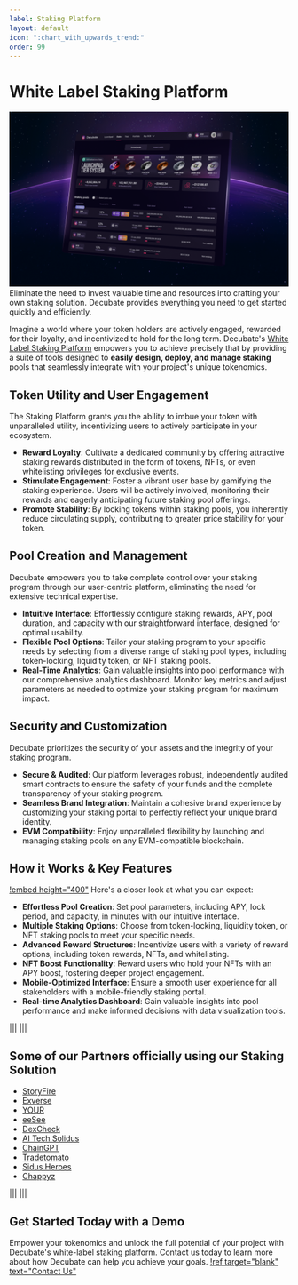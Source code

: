 ```yaml
---
label: Staking Platform
layout: default
icon: ":chart_with_upwards_trend:"
order: 99
---
```


# White Label Staking Platform
![](../static/ATSnew.png)
Eliminate the need to invest valuable time and resources into crafting your own staking solution. Decubate provides everything you need to get started quickly and efficiently.

Imagine a world where your token holders are actively engaged, rewarded for their loyalty, and incentivized to hold for the long term. Decubate's [White Label Staking Platform](https://www.decubate.com/token-staking-platform) empowers you to achieve precisely that by providing a suite of tools designed to **easily design, deploy, and manage staking** pools that seamlessly integrate with your project's unique tokenomics.

## Token Utility and User Engagement
The Staking Platform grants you the ability to imbue your token with unparalleled utility, incentivizing users to actively participate in your ecosystem.

- **Reward Loyalty**: Cultivate a dedicated community by offering attractive staking rewards distributed in the form of tokens, NFTs, or even whitelisting privileges for exclusive events.
- **Stimulate Engagement**: Foster a vibrant user base by gamifying the staking experience. Users will be actively involved, monitoring their rewards and eagerly anticipating future staking pool offerings.
- **Promote Stability**: By locking tokens within staking pools, you inherently reduce circulating supply, contributing to greater price stability for your token.

## Pool Creation and Management
Decubate empowers you to take complete control over your staking program through our user-centric platform, eliminating the need for extensive technical expertise.

- **Intuitive Interface**: Effortlessly configure staking rewards, APY, pool duration, and capacity with our straightforward interface, designed for optimal usability.
- **Flexible Pool Options**: Tailor your staking program to your specific needs by selecting from a diverse range of staking pool types, including token-locking, liquidity token, or NFT staking pools.
- **Real-Time Analytics**: Gain valuable insights into pool performance with our comprehensive analytics dashboard. Monitor key metrics and adjust parameters as needed to optimize your staking program for maximum impact.

## Security and Customization
Decubate prioritizes the security of your assets and the integrity of your staking program.

- **Secure & Audited**: Our platform leverages robust, independently audited smart contracts to ensure the safety of your funds and the complete transparency of your staking program.
- **Seamless Brand Integration**: Maintain a cohesive brand experience by customizing your staking portal to perfectly reflect your unique brand identity.
- **EVM Compatibility**: Enjoy unparalleled flexibility by launching and managing staking pools on any EVM-compatible blockchain.

## How it Works & Key Features
[!embed height="400"](https://www.youtube.com/watch?v=Cvf-cqEWNQg)
Here's a closer look at what you can expect:

- **Effortless Pool Creation**: Set pool parameters, including APY, lock period, and capacity, in minutes with our intuitive interface.
- **Multiple Staking Options**: Choose from token-locking, liquidity token, or NFT staking pools to meet your specific needs.
- **Advanced Reward Structures**: Incentivize users with a variety of reward options, including token rewards, NFTs, and whitelisting.
- **NFT Boost Functionality**: Reward users who hold your NFTs with an APY boost, fostering deeper project engagement.
- **Mobile-Optimized Interface**: Ensure a smooth user experience for all stakeholders with a mobile-friendly staking portal.
- **Real-time Analytics Dashboard**: Gain valuable insights into pool performance and make informed decisions with data visualization tools.

|||
|||

## Some of our Partners officially using our Staking Solution

- [StoryFire](https://storyfire.com/)
- [Exverse](https://exv.io/)
- [YOUR](https://your.io/token)
- [eeSee](https://eesee.io/)
- [DexCheck](https://dexcheck.ai/)
- [AI Tech Solidus](https://aitech.io/)
- [ChainGPT](https://www.chaingpt.org/)
- [Tradetomato](https://www.tradetomato.com/)
- [Sidus Heroes](https://sidusheroes.com/)
- [Chappyz](https://chappyz.com/)

|||
|||

## Get Started Today with a Demo
Empower your tokenomics and unlock the full potential of your project with Decubate's white-label staking platform. Contact us today to learn more about how Decubate can help you achieve your goals. 
[!ref target="blank" text="Contact Us"](https://share-eu1.hsforms.com/1MAJTri8sRxO5OmKL7DaktQf5bmh)